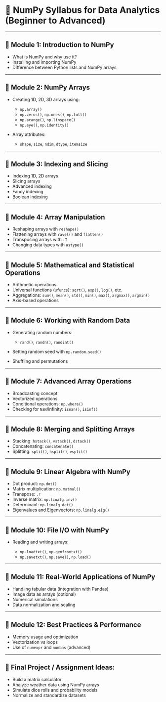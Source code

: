

# 📘 **NumPy Syllabus for Data Analytics (Beginner to Advanced)**

---

## 📍 **Module 1: Introduction to NumPy**

* What is NumPy and why use it?
* Installing and importing NumPy
* Difference between Python lists and NumPy arrays

---

## 📍 **Module 2: NumPy Arrays**

* Creating 1D, 2D, 3D arrays using:

  * `np.array()`
  * `np.zeros()`, `np.ones()`, `np.full()`
  * `np.arange()`, `np.linspace()`
  * `np.eye()`, `np.identity()`
* Array attributes:

  * `shape`, `size`, `ndim`, `dtype`, `itemsize`

---

## 📍 **Module 3: Indexing and Slicing**

* Indexing 1D, 2D arrays
* Slicing arrays
* Advanced indexing
* Fancy indexing
* Boolean indexing

---

## 📍 **Module 4: Array Manipulation**

* Reshaping arrays with `reshape()`
* Flattening arrays with `ravel()` and `flatten()`
* Transposing arrays with `.T`
* Changing data types with `astype()`

---

## 📍 **Module 5: Mathematical and Statistical Operations**

* Arithmetic operations
* Universal functions (`ufuncs`): `sqrt()`, `exp()`, `log()`, etc.
* Aggregations: `sum()`, `mean()`, `std()`, `min()`, `max()`, `argmax()`, `argmin()`
* Axis-based operations

---

## 📍 **Module 6: Working with Random Data**

* Generating random numbers:

  * `rand()`, `randn()`, `randint()`
* Setting random seed with `np.random.seed()`
* Shuffling and permutations

---

## 📍 **Module 7: Advanced Array Operations**

* Broadcasting concept
* Vectorized operations
* Conditional operations: `np.where()`
* Checking for `NaN`/infinity: `isnan()`, `isinf()`

---

## 📍 **Module 8: Merging and Splitting Arrays**

* Stacking: `hstack()`, `vstack()`, `dstack()`
* Concatenating: `concatenate()`
* Splitting: `split()`, `hsplit()`, `vsplit()`

---

## 📍 **Module 9: Linear Algebra with NumPy**

* Dot product: `np.dot()`
* Matrix multiplication: `np.matmul()`
* Transpose: `.T`
* Inverse matrix: `np.linalg.inv()`
* Determinant: `np.linalg.det()`
* Eigenvalues and Eigenvectors: `np.linalg.eig()`

---

## 📍 **Module 10: File I/O with NumPy**

* Reading and writing arrays:

  * `np.loadtxt()`, `np.genfromtxt()`
  * `np.savetxt()`, `np.save()`, `np.load()`

---

## 📍 **Module 11: Real-World Applications of NumPy**

* Handling tabular data (integration with Pandas)
* Image data as arrays (optional)
* Numerical simulations
* Data normalization and scaling

---

## 📍 **Module 12: Best Practices & Performance**

* Memory usage and optimization
* Vectorization vs loops
* Use of `numexpr` and `numbas` (advanced)

---

## 🎯 Final Project / Assignment Ideas:

* Build a matrix calculator
* Analyze weather data using NumPy arrays
* Simulate dice rolls and probability models
* Normalize and standardize datasets
